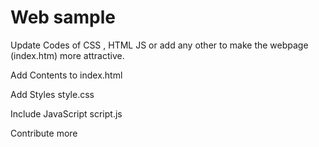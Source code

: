 # Web sample 
Update Codes of CSS , HTML JS or add any other to make the webpage (index.htm) more attractive. 


Add Contents to
index.html

Add Styles
style.css

Include JavaScript
script.js

Contribute more
